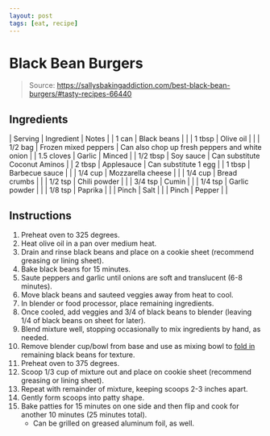 ```yaml
---
layout: post
tags: [eat, recipe]
---
```


# Black Bean Burgers

> Source: https://sallysbakingaddiction.com/best-black-bean-burgers/#tasty-recipes-66440

## Ingredients

| Serving | Ingredient | Notes |
| 1 can | Black beans |  |
| 1 tbsp | Olive oil |  |
| 1/2 bag | Frozen mixed peppers | Can also chop up fresh peppers and white onion |
| 1.5 cloves | Garlic | Minced |
| 1/2 tbsp | Soy sauce | Can substitute Coconut Aminos |
| 2 tbsp | Applesauce | Can substitute 1 egg |
| 1 tbsp | Barbecue sauce |  |
| 1/4 cup | Mozzarella cheese |  |
| 1/4 cup | Bread crumbs |  |
| 1/2 tsp | Chili powder |  |
| 3/4 tsp | Cumin |  |
| 1/4 tsp | Garlic powder |  |
| 1/8 tsp | Paprika |  |
| Pinch | Salt |  |
| Pinch | Pepper |  |

## Instructions

1. Preheat oven to 325 degrees.
1. Heat olive oil in a pan over medium heat.
1. Drain and rinse black beans and place on a cookie sheet (recommend greasing or lining sheet).
1. Bake black beans for 15 minutes.
1. Saute peppers and garlic until onions are soft and translucent (6-8 minutes).
1. Move black beans and sauteed veggies away from heat to cool.
1. In blender or food processor, place remaining ingredients.
1. Once cooled, add veggies and 3/4 of black beans to blender (leaving 1/4 of black beans on sheet for later).
1. Blend mixture well, stopping occasionally to mix ingredients by hand, as needed.
1. Remove blender cup/bowl from base and use as mixing bowl to [fold in](https://www.youtube.com/watch?v=fCVKCUB5w50) remaining black beans for texture.
1. Preheat oven to 375 degrees.
1. Scoop 1/3 cup of mixture out and place on cookie sheet (recommend greasing or lining sheet). 
1. Repeat with remainder of mixture, keeping scoops 2-3 inches apart.
1. Gently form scoops into patty shape.
1. Bake patties for 15 minutes on one side and then flip and cook for another 10 minutes (25 minutes total).
    - Can be grilled on greased aluminum foil, as well.